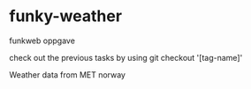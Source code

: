 # funky-weather
funkweb oppgave

check out the previous tasks by using git checkout '[tag-name]'

Weather data from MET norway
